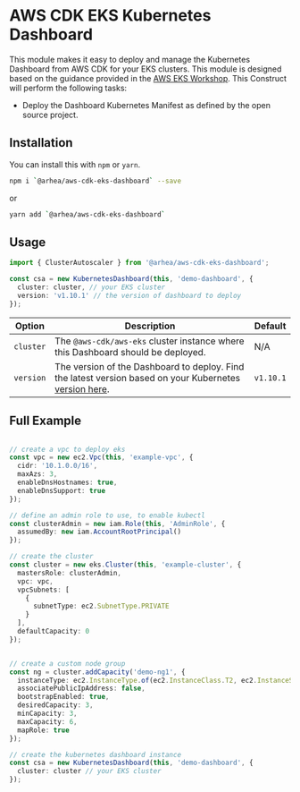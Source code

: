 # AWS CDK EKS Kubernetes Dashboard

This module makes it easy to deploy and manage the Kubernetes Dashboard from AWS CDK for your EKS clusters. This module is designed based on the guidance provided in the [AWS EKS Workshop](https://eksworkshop.com/dashboard/dashboard/). This Construct will perform the following tasks:

- Deploy the Dashboard Kubernetes Manifest as defined by the open source project.

## Installation

You can install this with `npm` or `yarn`.

```bash
npm i `@arhea/aws-cdk-eks-dashboard` --save
```

or

```bash
yarn add `@arhea/aws-cdk-eks-dashboard`
```

## Usage

```typescript
import { ClusterAutoscaler } from '@arhea/aws-cdk-eks-dashboard';

const csa = new KubernetesDashboard(this, 'demo-dashboard', {
  cluster: cluster, // your EKS cluster
  version: 'v1.10.1' // the version of dashboard to deploy
});
```

| Option | Description | Default |
|---|---|---|
| `cluster` | The `@aws-cdk/aws-eks` cluster instance where this Dashboard should be deployed. | N/A |
| `version` | The version of the Dashboard to deploy. Find the latest version based on your Kubernetes [version here](https://github.com/kubernetes/dashboard).  | `v1.10.1` |

## Full Example

```typescript

// create a vpc to deploy eks
const vpc = new ec2.Vpc(this, 'example-vpc', {
  cidr: '10.1.0.0/16',
  maxAzs: 3,
  enableDnsHostnames: true,
  enableDnsSupport: true
});

// define an admin role to use, to enable kubectl
const clusterAdmin = new iam.Role(this, 'AdminRole', {
  assumedBy: new iam.AccountRootPrincipal()
});

// create the cluster
const cluster = new eks.Cluster(this, 'example-cluster', {
  mastersRole: clusterAdmin,
  vpc: vpc,
  vpcSubnets: [
    {
      subnetType: ec2.SubnetType.PRIVATE
    }
  ],
  defaultCapacity: 0
});


// create a custom node group
const ng = cluster.addCapacity('demo-ng1', {
  instanceType: ec2.InstanceType.of(ec2.InstanceClass.T2, ec2.InstanceSize.LARGE),
  associatePublicIpAddress: false,
  bootstrapEnabled: true,
  desiredCapacity: 3,
  minCapacity: 3,
  maxCapacity: 6,
  mapRole: true
});

// create the kubernetes dashboard instance
const csa = new KubernetesDashboard(this, 'demo-dashboard', {
  cluster: cluster // your EKS cluster
});
```
